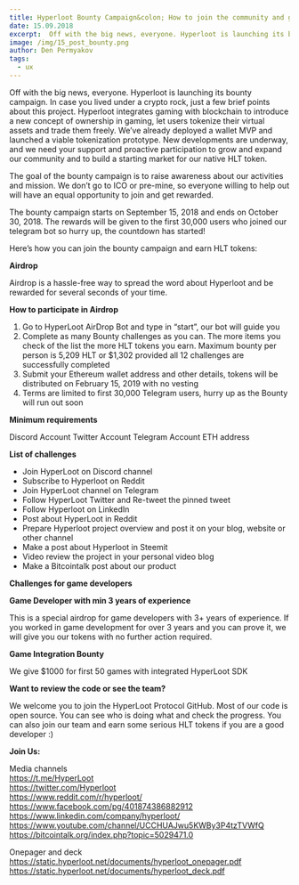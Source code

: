 ```yaml
---
title: Hyperloot Bounty Campaign&colon; How to join the community and get some shiny tokens
date: 15.09.2018
excerpt:  Off with the big news, everyone. Hyperloot is launching its bounty campaign. In case you lived under a crypto rock, just a few brief points about this project.
image: /img/15_post_bounty.png
author: Den Permyakov
tags:
  - ux
---
```


Off with the big news, everyone. Hyperloot is launching its bounty campaign. In case you lived under a crypto rock, just a few brief points about this project. Hyperloot integrates gaming with blockchain to introduce a new concept of ownership in gaming, let users tokenize their virtual assets and trade them freely. We’ve already deployed a wallet MVP and launched a viable tokenization prototype. New developments are underway, and we need your support and proactive participation to grow and expand our community and to build a starting market for our native HLT token.

The goal of the bounty campaign is to raise awareness about our activities and mission. We don’t go to ICO or pre-mine, so everyone willing to help out will have an equal opportunity to join and get rewarded.

The bounty campaign starts on September 15, 2018 and ends on October 30, 2018. The rewards will be given to the first 30,000 users who joined our telegram bot so hurry up, the countdown has started!

Here’s how you can join the bounty campaign and earn HLT tokens:

**Airdrop**

Airdrop is a hassle-free way to spread the word about Hyperloot and be rewarded for several seconds of your time.

**How to participate in Airdrop**

1. Go to HyperLoot AirDrop Bot and type in “start”, our bot will guide you
2. Complete as many Bounty challenges as you can. The more items you check of the list the more HLT tokens you earn. Maximum bounty per person is 5,209 HLT or $1,302 provided all 12 challenges are successfully completed
3. Submit your Ethereum wallet address and other details, tokens will be distributed on February 15, 2019 with no vesting
4. Terms are limited to first 30,000 Telegram users, hurry up as the Bounty will run out soon


**Minimum requirements**

Discord Account
Twitter Account
Telegram Account
ETH address

**List of challenges**

* Join HyperLoot on Discord channel
* Subscribe to Hyperloot on Reddit
* Join HyperLoot channel on Telegram
* Follow HyperLoot Twitter and Re-tweet the pinned tweet
* Follow Hyperloot on LinkedIn
* Post about HyperLoot in Reddit
* Prepare Hyperloot project overview and post it on your blog, website or other channel
* Make a post about Hyperloot in Steemit
* Video review the project in your personal video blog
* Make a Bitcointalk post about our product


**Challenges for game developers**

**Game Developer with min 3 years of experience**

This is a special airdrop for game developers with 3+ years of experience. If you worked in game development for over 3 years and you can prove it, we will give you our tokens with no further action required.


**Game Integration Bounty**


We give $1000 for first 50 games with integrated HyperLoot SDK

**Want to review the code or see the team?**

We welcome you to join the HyperLoot Protocol GitHub. Most of our code is open source. You can see who is doing what and check the progress. You can also join our team and earn some serious HLT tokens if you are a good developer :)

**Join Us:**

Media channels</br>
https://t.me/HyperLoot</br>
https://twitter.com/Hyperloot</br>
https://www.reddit.com/r/hyperloot/</br>
https://www.facebook.com/pg/401874386882912</br>
https://www.linkedin.com/company/hyperloot/</br>
https://www.youtube.com/channel/UCCHUAJwu5KWBy3P4tzTVWfQ</br>
https://bitcointalk.org/index.php?topic=5029471.0</br>

Onepager and deck</br>
https://static.hyperloot.net/documents/hyperloot_onepager.pdf</br>
https://static.hyperloot.net/documents/hyperloot_deck.pdf

